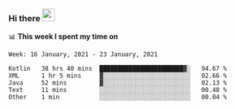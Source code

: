 ### Hi there <a href="https://www.gautamkrishnar.com/"><img src="https://media.giphy.com/media/hvRJCLFzcasrR4ia7z/giphy.gif" width="25px"></a>

📊 **This week I spent my time on**

<!--START_SECTION:waka-->
```text
Week: 16 January, 2021 - 23 January, 2021

Kotlin   38 hrs 40 mins  ███████████████████████▓░   94.67 % 
XML      1 hr 5 mins     ▓░░░░░░░░░░░░░░░░░░░░░░░░   02.66 % 
Java     52 mins         ▓░░░░░░░░░░░░░░░░░░░░░░░░   02.13 % 
Text     11 mins         ░░░░░░░░░░░░░░░░░░░░░░░░░   00.48 % 
Other    1 min           ░░░░░░░░░░░░░░░░░░░░░░░░░   00.04 % 
```
<!--END_SECTION:waka-->
